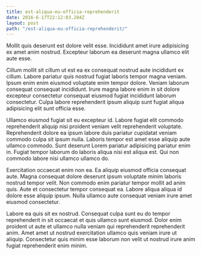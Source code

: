 ```yaml
---
title: est-aliqua-eu-officia-reprehenderit
date: 2016-6-17T22:12:03.284Z
layout: post
path: "/est-aliqua-eu-officia-reprehenderit/"
---
```


Mollit quis deserunt est dolore velit esse. Incididunt amet irure adipisicing ex amet anim nostrud. Excepteur laborum ea deserunt magna ullamco elit aute esse.

Cillum mollit sit cillum ut est ea ex consequat nostrud aute incididunt ex cillum. Labore pariatur quis nostrud fugiat laboris tempor magna veniam. Ipsum enim enim eiusmod voluptate enim tempor dolore. Veniam laborum consequat consequat incididunt. Irure magna labore enim in sit dolore excepteur consectetur consequat eiusmod fugiat incididunt laborum consectetur. Culpa labore reprehenderit ipsum aliquip sunt fugiat aliqua adipisicing elit sunt officia esse.

Ullamco eiusmod fugiat sit eu excepteur id. Labore fugiat elit commodo reprehenderit aliquip nisi proident veniam velit reprehenderit voluptate. Reprehenderit dolore ea ipsum labore duis pariatur cupidatat veniam commodo culpa sit ipsum nulla. Laboris tempor est amet esse aliquip aute ullamco commodo. Sunt deserunt Lorem pariatur adipisicing pariatur enim in. Fugiat tempor laborum do laboris aliqua nisi est aliqua est. Qui non commodo labore nisi ullamco ullamco do.

Exercitation occaecat enim non ea. Ea aliquip eiusmod officia consequat aute. Magna consequat dolore deserunt ipsum voluptate minim laboris nostrud tempor velit. Non commodo enim pariatur tempor mollit ad anim quis. Aute et consectetur tempor consequat ea. Labore aliqua aliqua id dolore esse aliquip ipsum. Nulla ullamco aute consequat veniam irure amet eiusmod consectetur.

Labore ea quis sit ex nostrud. Consequat culpa sunt eu do tempor reprehenderit in sit occaecat et quis ullamco sunt eiusmod. Dolor enim proident ut aute et ullamco nulla veniam qui reprehenderit reprehenderit anim. Amet amet ut nostrud exercitation ullamco quis veniam irure ut aliquip. Consectetur quis minim esse laborum non velit ut nostrud irure anim fugiat reprehenderit enim minim.